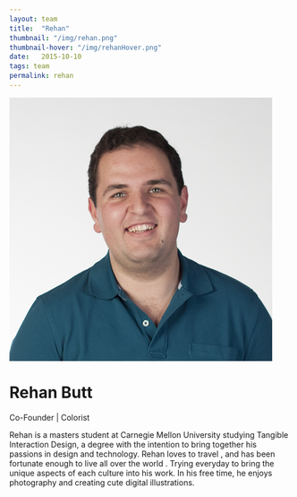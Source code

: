 ```yaml
---
layout: team
title:  "Rehan"
thumbnail: "/img/rehan.png"
thumbnail-hover: "/img/rehanHover.png"
date:   2015-10-10
tags: team
permalink: rehan
---
```

<div class="row">
  <div class="small-12 large-4 columns">
    <img src="img/rehan.png" class="bio-pic">
  </div>
  <div class="small-12 large-8 column">
    <div class="bio-container">
      <h1>Rehan Butt <a class="social" target="_blank" href="http://rehanbutt.com"><i class="fa fa-globe fa-2x"></i></a></h1>
      <p class="body-dark">Co-Founder | Colorist</p>
    </div>
    <p class="body-dark bio">Rehan is a masters student at Carnegie Mellon University studying Tangible Interaction Design, a degree with the intention to bring together his passions in design <span class="emoji emoji-palette"></span> and technology.<span class="emoji emoji-computer"></span> Rehan loves to travel <span class="emoji emoji-airplane"></span>, and has been fortunate enough to live all over the world <span class="emoji emoji-globe_asia"></span>. Trying everyday to bring the unique aspects of each culture into his work. In his free time, he enjoys photography <span class="emoji emoji-camera"></span> and creating cute digital illustrations.<span class="emoji emoji-penguin_head"></span> </p>
  </div>
</div>